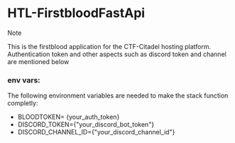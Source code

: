 # HTL-FirstbloodFastApi

> [!NOTE]
> This is the firstblood application for the CTF-Citadel hosting platform. <br/>
> Authentication token and other aspects such as discord token and channel are mentioned below

### env vars:
The following environment variables are needed to make the stack function completly:
- BLOODTOKEN= {your_auth_token}
- DISCORD_TOKEN={"your_discord_bot_token"}
- DISCORD_CHANNEL_ID={"your_discord_channel_id"}
